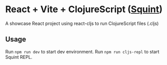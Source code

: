 # React + Vite + ClojureScript ([Squint](https://github.com/squint-cljs/squint))

A showcase React project using react-cljs to run ClojureScript files (.cljs)

## Usage
Run `npm run dev` to start dev environment.
Run `npm run cljs-repl` to start Squint REPL.

